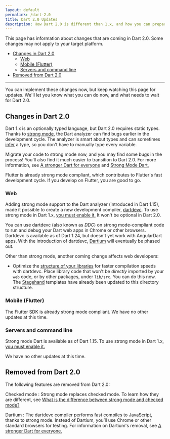 ```yaml
---
layout: default
permalink: /dart-2.0
title: Dart 2.0 Updates
description: How Dart 2.0 is different than 1.x, and how you can prepare.
---
```


This page has information about changes that are coming in Dart 2.0.
Some changes may not apply to your target platform.

* [Changes in Dart 2.0](#changes-in-dart-2.0)
  * [Web](#web)
  * [Mobile (Flutter)](#mobile-flutter)
  * [Servers and command line](#servers-and-command-line)
* [Removed from Dart 2.0](#removed-from-dart-2.0)

---

You can implement these changes now,
but keep watching this page for updates. We'll let you know what you can
do now, and what needs to wait for Dart 2.0.

## Changes in Dart 2.0

Dart 1.x is an optionally typed language, but Dart 2.0 requires static types.
Thanks to [strong mode](/guides/language/sound-dart),
the Dart analyzer can find bugs earlier in the development cycle.
The analyzer is smart about types and can sometimes
[infer](/guides/language/sound-dart#type-inference) a type,
so you don't have to manually type every variable.

Migrate your code to strong mode now, and you may find some bugs in the
process! You'll also find it much easier to transition to Dart 2.0.
For more information, see [A stronger Dart for
everyone](http://news.dartlang.org/2017/06/a-stronger-dart-for-everyone.html)
and [Strong Mode Dart.](/guides/language/sound-dart)

Flutter is already strong mode compliant, which contributes to Flutter's
fast development cycle. If you develop on Flutter, you are good to go.

### Web

Adding strong mode support to the Dart analyzer (introduced in Dart 1.15),
made it possible to create a new development compiler,
[dartdevc]({{site.webdev}}/tools/dartdevc). To use strong mode in Dart 1.x,
[you must enable it.](/guides/language/sound-dart#how-to-enable-strong-mode)
It won't be optional in Dart 2.0.

You can use dartdevc (also known as _DDC_) on strong mode-compliant
code to run and debug your Dart web apps in Chrome or other browsers.
Dartdevc is available as of Dart 1.24, but doesn't
yet work with AngularDart apps. With the introduction of dartdevc,
[Dartium](http://news.dartlang.org/2017/06/a-stronger-dart-for-everyone.html)
will eventually be phased out.

Other than strong mode, another coming change affects web developers:

* Optimize the [structure of your
  libraries](https://www.dartlang.org/guides/libraries/create-library-packages)
  for faster compilation speeds with dartdevc. Place library code that won't be
  _directly_ imported by your `web` code, or by other packages,
  under `lib/src`. You can do this now. The
  [Stagehand](https://github.com/google/stagehand/tree/master/templates)
  templates have already been updated to this directory structure.

### Mobile (Flutter)

The Flutter SDK is already strong mode compliant.
We have no other updates at this time.

### Servers and command line

Strong mode Dart is available as of Dart 1.15.
To use strong mode in Dart 1.x,
[you must enable it.](/guides/language/sound-dart#how-to-enable-strong-mode)

We have no other updates at this time.

## Removed from Dart 2.0

The following features are removed from Dart 2.0:

Checked mode
: Strong mode replaces checked mode. To learn how they are different, see
  [What is the difference between strong mode and checked
  mode?](/guides/language/sound-faq#how-is-it-different-than-checked-mode)

Dartium
: The dartdevc compiler performs fast compiles to JavaScript,
  thanks to strong mode. Instead of Dartium, you’ll use Chrome
  or other standard browsers for testing. For information on
  Dartium's removal, see [A stronger Dart for
  everyone.](http://news.dartlang.org/2017/06/a-stronger-dart-for-everyone.html)


